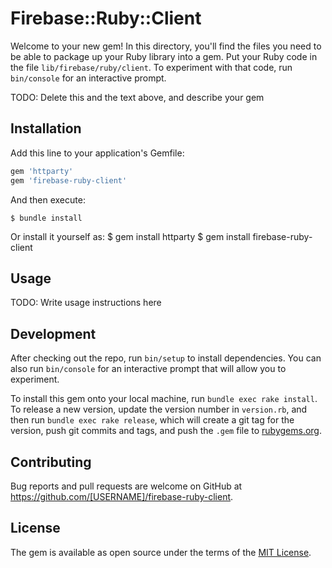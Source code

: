 # Firebase::Ruby::Client

Welcome to your new gem! In this directory, you'll find the files you need to be able to package up your Ruby library into a gem. Put your Ruby code in the file `lib/firebase/ruby/client`. To experiment with that code, run `bin/console` for an interactive prompt.

TODO: Delete this and the text above, and describe your gem

## Installation

Add this line to your application's Gemfile:

```ruby
gem 'httparty'
gem 'firebase-ruby-client'
```

And then execute:

    $ bundle install

Or install it yourself as:
    $ gem install httparty
    $ gem install firebase-ruby-client

## Usage

TODO: Write usage instructions here

## Development

After checking out the repo, run `bin/setup` to install dependencies. You can also run `bin/console` for an interactive prompt that will allow you to experiment.

To install this gem onto your local machine, run `bundle exec rake install`. To release a new version, update the version number in `version.rb`, and then run `bundle exec rake release`, which will create a git tag for the version, push git commits and tags, and push the `.gem` file to [rubygems.org](https://rubygems.org).

## Contributing

Bug reports and pull requests are welcome on GitHub at https://github.com/[USERNAME]/firebase-ruby-client.


## License

The gem is available as open source under the terms of the [MIT License](https://opensource.org/licenses/MIT).
